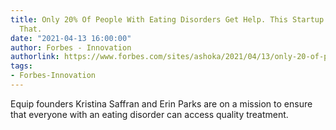 ```yaml
---
title: Only 20% Of People With Eating Disorders Get Help. This Startup Is Out To Change
  That.
date: "2021-04-13 16:00:00"
author: Forbes - Innovation
authorlink: https://www.forbes.com/sites/ashoka/2021/04/13/only-20-of-people-with-eating-disorders-get-help-this-startup-is-out-to-change-that/
tags:
- Forbes-Innovation
---
```

Equip founders Kristina Saffran and Erin Parks are on a mission to ensure that everyone with an eating disorder can access quality treatment.